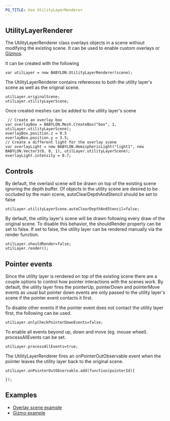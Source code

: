```yaml
---
PG_TITLE: Use UtilityLayerRenderer
---
```


## UtilityLayerRenderer

The UtilityLayerRenderer class overlays objects in a scene without modifying the existing scene. It can be used to enable custom overlays or [Gizmos](/How_To/Gizmo).

It can be created with the following

```
var utilLayer = new BABYLON.UtilityLayerRenderer(scene);
```
The UtilityLayerRenderer contains references to both the utility layer's scene as well as the original scene.
```
utilLayer.originalScene;
utilLayer.utilityLayerScene;
```
Once created meshes can be added to the utility layer's scene

```
 // Create an overlay box
var overlayBox = BABYLON.Mesh.CreateBox("box", 1, utilLayer.utilityLayerScene);
overlayBox.position.z = 0.5
overlayBox.position.y = 3.5;
// Create a different light for the overlay scene
var overlayLight = new BABYLON.HemisphericLight("light1", new BABYLON.Vector3(0, 0, 1), utilLayer.utilityLayerScene);
overlayLight.intensity = 0.7;
```

## Controls
By default, the overlaid scene will be drawn on top of the existing scene ignoring the depth buffer. Of objects in the utility scene are desired to be occluded by the main scene, autoClearDepthAndStencil should be set to false
```
utilLayer.utilityLayerScene.autoClearDepthAndStencil=false;
```
By default, the utility layer's scene will be drawn following every draw of the original scene. To disable this behavior, the shouldRender property can be set to false. If set to false, the utility layer can be rendered manually via the render function.
```
utilLayer.shouldRender=false;
utilLayer.render();
```

## Pointer events
Since the utility layer is rendered on top of the existing scene there are a couple options to control how pointer interactions with the scenes work.
By default, the utility layer fires the pointerUp, pointerDown and pointerMove events as usual but pointer down events are only passed to the utility layer's scene if the pointer event contacts it first.

To disable other events if the pointer event does not contact the utility layer first, the following can be used.
```
utilLayer.onlyCheckPointerDownEvents=false;
```

To enable all events beyond up, down and move (eg. mouse wheel). processAllEvents can be set.
```
utilLayer.processAllEvents=true;
```

The UtilityLayerRenderer fires an onPointerOutObservable event when the pointer leaves the utility layer back to the original scene.
```
utilLayer.onPointerOutObservable.add(function(pointerId){

});
```
## Examples

 - [Overlay scene example](https://www.babylonjs-playground.com/#DEYAQ5#41)
 - [Gizmo example](https://www.babylonjs-playground.com/#31M2AP#3)